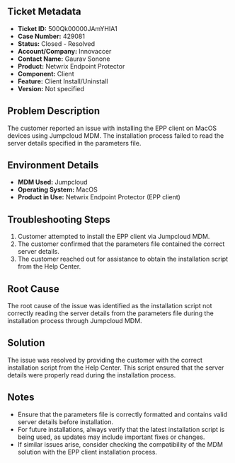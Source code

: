 ## Ticket Metadata
- **Ticket ID:** 500Qk00000JAmYHIA1
- **Case Number:** 429081
- **Status:** Closed - Resolved
- **Account/Company:** Innovaccer
- **Contact Name:** Gaurav Sonone
- **Product:** Netwrix Endpoint Protector
- **Component:** Client
- **Feature:** Client Install/Uninstall
- **Version:** Not specified

## Problem Description
The customer reported an issue with installing the EPP client on MacOS devices using Jumpcloud MDM. The installation process failed to read the server details specified in the parameters file.

## Environment Details
- **MDM Used:** Jumpcloud
- **Operating System:** MacOS
- **Product in Use:** Netwrix Endpoint Protector (EPP client)

## Troubleshooting Steps
1. Customer attempted to install the EPP client via Jumpcloud MDM.
2. The customer confirmed that the parameters file contained the correct server details.
3. The customer reached out for assistance to obtain the installation script from the Help Center.

## Root Cause
The root cause of the issue was identified as the installation script not correctly reading the server details from the parameters file during the installation process through Jumpcloud MDM.

## Solution
The issue was resolved by providing the customer with the correct installation script from the Help Center. This script ensured that the server details were properly read during the installation process.

## Notes
- Ensure that the parameters file is correctly formatted and contains valid server details before installation.
- For future installations, always verify that the latest installation script is being used, as updates may include important fixes or changes.
- If similar issues arise, consider checking the compatibility of the MDM solution with the EPP client installation process.